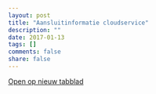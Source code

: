 ```yaml
---
layout: post
title: "Aansluitinformatie cloudservice"
description: ""
date: 2017-01-13
tags: []
comments: false
share: false
---
```

[Open op nieuw tabblad](http://docs.door2doc.com/swagger/?url=/services/upload/swagger.yml#!/Service_definitie) 

